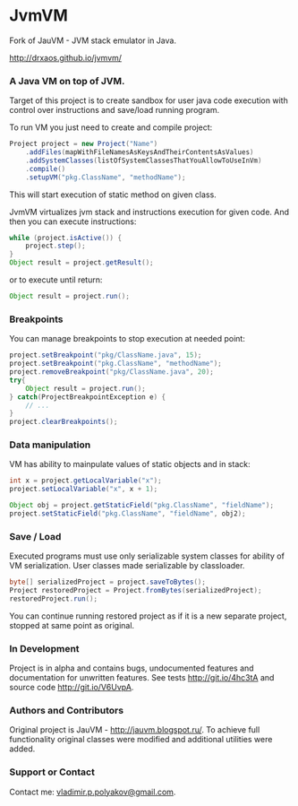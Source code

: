 JvmVM
=====

Fork of JauVM - JVM stack emulator in Java.

http://drxaos.github.io/jvmvm/

### A Java VM on top of JVM.
Target of this project is to create sandbox for user java code execution
with control over instructions and save/load running program.

To run VM you just need to create and compile project:
```java
Project project = new Project("Name")
    .addFiles(mapWithFileNamesAsKeysAndTheirContentsAsValues)
    .addSystemClasses(listOfSystemClassesThatYouAllowToUseInVm)
    .compile()
    .setupVM("pkg.ClassName", "methodName");
```
This will start execution of static method on given class.

JvmVM virtualizes jvm stack and instructions execution for given code.
And then you can execute instructions:
```java
while (project.isActive()) {
    project.step();
}
Object result = project.getResult();
```

or to execute until return:
```java
Object result = project.run();
```

### Breakpoints
You can manage breakpoints to stop execution at needed point:
```java
project.setBreakpoint("pkg/ClassName.java", 15);
project.setBreakpoint("pkg.ClassName", "methodName");
project.removeBreakpoint("pkg/ClassName.java", 20);
try{
    Object result = project.run();
} catch(ProjectBreakpointException e) {
    // ...
}
project.clearBreakpoints();
```

### Data manipulation
VM has ability to mainpulate values of static objects and in stack:
```java
int x = project.getLocalVariable("x");
project.setLocalVariable("x", x + 1);

Object obj = project.getStaticField("pkg.ClassName", "fieldName");
project.setStaticField("pkg.ClassName", "fieldName", obj2);
```

### Save / Load
Executed programs must use only serializable system classes for ability of VM serialization.
User classes made serializable by classloader.

```java
byte[] serializedProject = project.saveToBytes();
Project restoredProject = Project.fromBytes(serializedProject);
restoredProject.run();
```
You can continue running restored project as if it is a new separate project, stopped at same point as original.


### In Development
Project is in alpha and contains bugs, undocumented features and documentation for unwritten features.
See tests http://git.io/4hc3tA and source code http://git.io/V6UvpA.

### Authors and Contributors
Original project is JauVM - http://jauvm.blogspot.ru/.
To achieve full functionality original classes were modified
and additional utilities were added.

### Support or Contact
Contact me: vladimir.p.polyakov@gmail.com.
